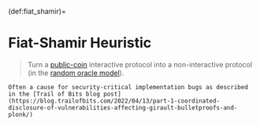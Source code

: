 (def:fiat_shamir)=
# Fiat-Shamir Heuristic

> Turn a [public-coin](def:public-coin) interactive protocol into a non-interactive protocol (in the [random oracle model](def:random_oracle)).

```{note}
Often a cause for security-critical implementation bugs as described in the [Trail of Bits blog post](https://blog.trailofbits.com/2022/04/13/part-1-coordinated-disclosure-of-vulnerabilities-affecting-girault-bulletproofs-and-plonk/)
```